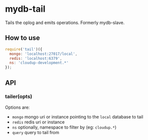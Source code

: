 
# mydb-tail

  Tails the oplog and emits operations. Formerly mydb-slave.

## How to use

```js
require('tail')({
  mongo: 'localhost:27017/local',
  redis: 'localhost:6379',
  ns: 'cloudup-development.*'
});
```

## API

### tailer(opts)

  Options are:
  - `mongo` mongo uri or instance pointing to the `local` database to tail
  - `redis` redis uri or instance
  - `ns` optionally, namespace to filter by (eg: `cloudup.*`)
  - `query` query to tail from
